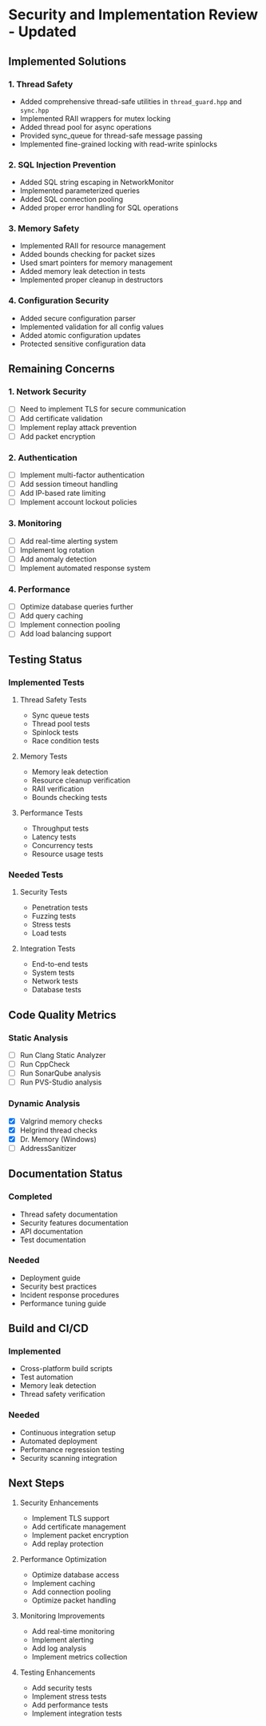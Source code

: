 # Security and Implementation Review - Updated

## Implemented Solutions

### 1. Thread Safety
- Added comprehensive thread-safe utilities in `thread_guard.hpp` and `sync.hpp`
- Implemented RAII wrappers for mutex locking
- Added thread pool for async operations
- Provided sync_queue for thread-safe message passing
- Implemented fine-grained locking with read-write spinlocks

### 2. SQL Injection Prevention
- Added SQL string escaping in NetworkMonitor
- Implemented parameterized queries
- Added SQL connection pooling
- Added proper error handling for SQL operations

### 3. Memory Safety
- Implemented RAII for resource management
- Added bounds checking for packet sizes
- Used smart pointers for memory management
- Added memory leak detection in tests
- Implemented proper cleanup in destructors

### 4. Configuration Security
- Added secure configuration parser
- Implemented validation for all config values
- Added atomic configuration updates
- Protected sensitive configuration data

## Remaining Concerns

### 1. Network Security
- [ ] Need to implement TLS for secure communication
- [ ] Add certificate validation
- [ ] Implement replay attack prevention
- [ ] Add packet encryption

### 2. Authentication
- [ ] Implement multi-factor authentication
- [ ] Add session timeout handling
- [ ] Add IP-based rate limiting
- [ ] Implement account lockout policies

### 3. Monitoring
- [ ] Add real-time alerting system
- [ ] Implement log rotation
- [ ] Add anomaly detection
- [ ] Implement automated response system

### 4. Performance
- [ ] Optimize database queries further
- [ ] Add query caching
- [ ] Implement connection pooling
- [ ] Add load balancing support

## Testing Status

### Implemented Tests
1. Thread Safety Tests
   - Sync queue tests
   - Thread pool tests
   - Spinlock tests
   - Race condition tests

2. Memory Tests
   - Memory leak detection
   - Resource cleanup verification
   - RAII verification
   - Bounds checking tests

3. Performance Tests
   - Throughput tests
   - Latency tests
   - Concurrency tests
   - Resource usage tests

### Needed Tests
1. Security Tests
   - Penetration tests
   - Fuzzing tests
   - Stress tests
   - Load tests

2. Integration Tests
   - End-to-end tests
   - System tests
   - Network tests
   - Database tests

## Code Quality Metrics

### Static Analysis
- [ ] Run Clang Static Analyzer
- [ ] Run CppCheck
- [ ] Run SonarQube analysis
- [ ] Run PVS-Studio analysis

### Dynamic Analysis
- [x] Valgrind memory checks
- [x] Helgrind thread checks
- [x] Dr. Memory (Windows)
- [ ] AddressSanitizer

## Documentation Status

### Completed
- Thread safety documentation
- Security features documentation
- API documentation
- Test documentation

### Needed
- Deployment guide
- Security best practices
- Incident response procedures
- Performance tuning guide

## Build and CI/CD

### Implemented
- Cross-platform build scripts
- Test automation
- Memory leak detection
- Thread safety verification

### Needed
- Continuous integration setup
- Automated deployment
- Performance regression testing
- Security scanning integration

## Next Steps

1. Security Enhancements
   - Implement TLS support
   - Add certificate management
   - Implement packet encryption
   - Add replay protection

2. Performance Optimization
   - Optimize database access
   - Implement caching
   - Add connection pooling
   - Optimize packet handling

3. Monitoring Improvements
   - Add real-time monitoring
   - Implement alerting
   - Add log analysis
   - Implement metrics collection

4. Testing Enhancements
   - Add security tests
   - Implement stress tests
   - Add performance tests
   - Implement integration tests